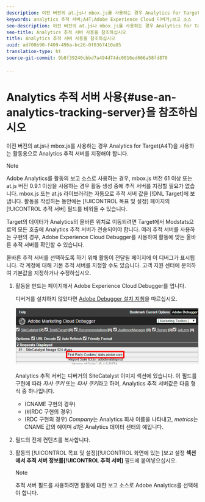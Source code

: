 ```yaml
---
description: 이전 버전의 at.js나 mbox.js를 사용하는 경우 Analytics for Target(A4T)을 사용하는 활동용으로 Analytics 추적 서버를 지정해야 합니다.
keywords: analytics 추적 서버;A4T;Adobe Experience Cloud 디버거;보고 소스
seo-description: 이전 버전의 at.js나 mbox.js를 사용하는 경우 Analytics for Target(A4T)을 사용하는 활동용으로 Analytics 추적 서버를 지정해야 합니다.
seo-title: Analytics 추적 서버 사용을 참조하십시오
title: Analytics 추적 서버 사용을 참조하십시오
uuid: ad700b90-f409-496a-bc26-0f0367410a85
translation-type: ht
source-git-commit: 9b8f39240cbbd7a494d74dc0016ed666a58fd870

---
```



# Analytics 추적 서버 사용{#use-an-analytics-tracking-server}을 참조하십시오

이전 버전의 at.js나 mbox.js를 사용하는 경우 Analytics for Target(A4T)을 사용하는 활동용으로 Analytics 추적 서버를 지정해야 합니다.

>[!NOTE]
>
>Adobe Analytics를 활동의 보고 소스로 사용하는 경우, mbox.js 버전 61 이상 또는 at.js 버전 0.9.1 이상을 사용하는 경우 활동 생성 중에 추적 서버를 지정할 필요가 없습니다. mbox.js 또는 at.js 라이브러리는 자동으로 추적 서버 값을 [!DNL Target]에 보냅니다. 활동을 작성하는 동안에는 [!UICONTROL 목표 및 설정] 페이지의 [!UICONTROL 추적 서버] 필드를 비워둘 수 있습니다.

Target의 데이터가 Analytics의 올바른 위치로 이동되려면 Target에서 Modstats으로의 모든 호출에 Analytics 추적 서버가 전송되어야 합니다. 여러 추적 서버를 사용하는 구현의 경우, Adobe Experience Cloud Debugger를 사용하여 활동에 맞는 올바른 추적 서버를 확인할 수 있습니다.

올바른 추적 서버를 선택하도록 하기 위해 활동이 전달될 페이지에 이 디버그가 표시됩니다. 각 계정에 대해 기본 추적 서버를 지정할 수도 있습니다. 고객 지원 센터에 문의하여 기본값을 지정하거나 수정하십시오.

1. 활동을 만드는 페이지에서 Adobe Experience Cloud Debugger를 엽니다. 

   디버거를 설치하지 않았다면 [Adobe Debugger 설치 지침](https://marketing.adobe.com/resources/help/ko_KR/sc/implement/debugger_install.html)을 따르십시오.

   ![](assets/Screen_DebuggerTrackServ.png)

   Analytics 추적 서버는 디버거의 SiteCatalyst 이미지 섹션에 있습니다. 이 필드를 구현에 따라 *자사 쿠키* 또는 *타사 쿠키*라고 하며, Analytics 추적 서버값은 다음 형식 중 하나입니다.

   * (CNAME 구현의 경우)
   * (비RDC 구현의 경우)
   * (RDC 구현의 경우)
   *Company*는 Analytics 회사 이름을 나타내고, *metrics*는 CNAME 값의 예이며 *d1*은 Analytics 데이터 센터의 예입니다.
1.  필드의 전체 컨텐츠를 복사합니다. 
1. 활동의 [!UICONTROL 목표 및 설정][!UICONTROL  화면에 있는 ]보고 설정 **섹션에서 추적 서버 정보를[!UICONTROL 추적 서버]** 필드에 붙여넣으십시오.

   >[!NOTE]
   >
   >추적 서버 필드를 사용하려면 활동에 대한 보고 소스로 Adobe Analytics를 선택해야 합니다.

